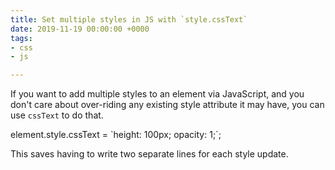 ```yaml
---
title: Set multiple styles in JS with `style.cssText`
date: 2019-11-19 00:00:00 +0000
tags:
- css
- js

---
```

If you want to add multiple styles to an element via JavaScript, and you don't care about over-riding any existing style attribute it may have, you can use `cssText` to do that.

element.style.cssText = \`height: 100px; opacity: 1;\`;

This saves having to write two separate lines for each style update.
